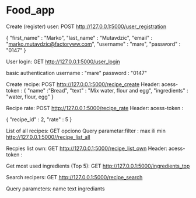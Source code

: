 # Food_app
Create (register) user: POST http://127.0.0.1:5000/user_registration

{ "first_name" : "Marko", "last_name" : "Mutavdzic", "email" : "marko.mutavdzic@factoryww.com", "username" : "mare", "password" : "0147" }

User login: GET http://127.0.0.1:5000/user_login

basic authentication username : "mare" password : "0147"

Create recipe: POST http://127.0.0.1:5000/recipe_create Header: acess-token : { "name" :"Bread", "text" : "Mix water, flour and egg", "ingredients" : "water, flour, egg" }

Recipe rate: POST http://127.0.0.1:5000/recipe_rate Header: acess-token :

{ "recipe_id" : 2, "rate" : 5 }

List of all recipes: GET opciono Query parametar:filter : max ili min http://127.0.0.1:5000//recipe_list_all

Recpies list own: GET http://127.0.0.1:5000/recipe_list_own Header: acess-token :

Get most used ingredients (Top 5): GET http://127.0.0.1:5000/ingredients_top

Search recipers: GET http://127.0.0.1:5000/recipe_search

Query parameters: name text ingrediants
